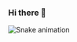 ### Hi there 👋
  ![Snake animation](https://github.com/rafaballerini/lalvessiqueira/blob/output/github-contribution-grid-snake.svg)
